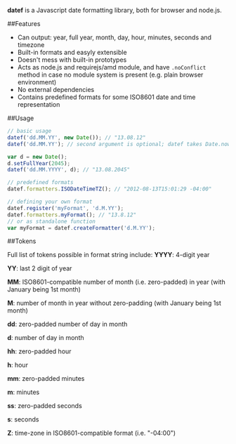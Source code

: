 **datef** is a Javascript date formatting library, both for browser and node.js.

##Features

* Can output: year, full year, month, day, hour, minutes, seconds and timezone
* Built-in formats and easyly extensible
* Doesn't mess with built-in prototypes
* Acts as node.js and requirejs/amd module, and have  `.noConflict` method in case no module system is present (e.g. plain browser environment)
* No external dependencies
* Contains predefined formats for some ISO8601 date and time representation

##Usage

```javascript
// basic usage
datef('dd.MM.YY', new Date()); // "13.08.12"
datef('dd.MM.YY'); // second argument is optional; datef takes Date.now() if no date is provided

var d = new Date();
d.setFullYear(2045);
datef('dd.MM.YYYY', d); // "13.08.2045"

// predefined formats
datef.formatters.ISODateTimeTZ(); // "2012-08-13T15:01:29 -04:00"

// defining your own format
datef.register('myFormat', 'd.M.YY');
datef.formatters.myFormat(); // "13.8.12"
// or as standalone function
var myFormat = datef.createFormatter('d.M.YY');
```

##Tokens

Full list of tokens possible in format string include:
**YYYY**: 4-digit year

**YY**: last 2 digit of year

**MM**: ISO8601-compatible number of month (i.e. zero-padded) in year (with January being 1st month)

**M**: number of month in year without zero-padding (with January being 1st month)

**dd**: zero-padded number of day in month

**d**: number of day in month

**hh**: zero-padded hour

**h**: hour

**mm**: zero-padded minutes

**m**: minutes

**ss**: zero-padded seconds

**s**: seconds

**Z**: time-zone in ISO8601-compatible format (i.e. "-04:00")
